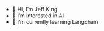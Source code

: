 - 👋 Hi, I’m Jeff King
- 👀 I’m interested in AI
- 🌱 I’m currently learning Langchain

<!---
JeffrKi/JeffrKi is a ✨ special ✨ repository because its `README.md` (this file) appears on your GitHub profile.
You can click the Preview link to take a look at your changes.
--->
